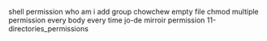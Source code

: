 shell permission
who am i
add group
chowchew
empty file
chmod
multiple permission
every body
every time
jo-de
mirroir permission
11-directories_permissions